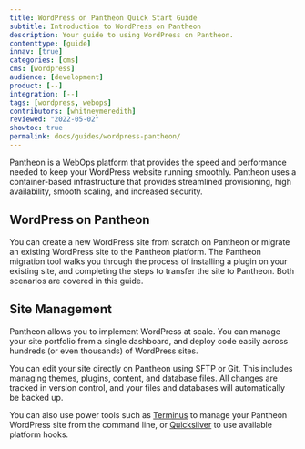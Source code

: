 ```yaml
---
title: WordPress on Pantheon Quick Start Guide
subtitle: Introduction to WordPress on Pantheon
description: Your guide to using WordPress on Pantheon.
contenttype: [guide]
innav: [true]
categories: [cms]
cms: [wordpress]
audience: [development]
product: [--]
integration: [--]
tags: [wordpress, webops]
contributors: [whitneymeredith]
reviewed: "2022-05-02"
showtoc: true
permalink: docs/guides/wordpress-pantheon/
---
```


Pantheon is a WebOps platform that provides the speed and performance needed to keep your WordPress website running smoothly. Pantheon uses a container-based infrastructure that provides streamlined provisioning, high availability, smooth scaling, and increased security.

## WordPress on Pantheon

You can create a new WordPress site from scratch on Pantheon or migrate an existing WordPress site to the Pantheon platform. The Pantheon migration tool walks you through the process of installing a plugin on your existing site, and completing the steps to transfer the site to Pantheon. Both scenarios are covered in this guide.

## Site Management

Pantheon allows you to implement WordPress at scale. You can manage your site portfolio from a single dashboard, and deploy code easily across hundreds (or even thousands) of WordPress sites.

You can edit your site directly on Pantheon using SFTP or Git. This includes  managing themes, plugins, content, and database files. All changes are tracked in version control, and your files and databases will automatically be backed up.

You can also use power tools such as [Terminus](/terminus) to manage your Pantheon WordPress site from the command line, or [Quicksilver](/guides/quicksilver) to use available platform hooks. 



